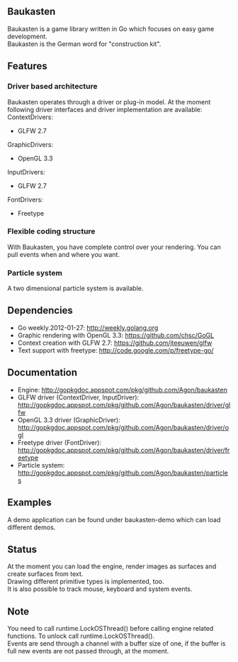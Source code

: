 ## Baukasten
Baukasten is a game library written in Go which focuses on easy game development.<br>
Baukasten is the German word for "construction kit".<br>

## Features
### Driver based architecture
Baukasten operates through a driver or plug-in model.
At the moment following driver interfaces and driver implementation are available:<br>
ContextDrivers:

- GLFW 2.7

GraphicDrivers:

- OpenGL 3.3

InputDrivers:

- GLFW 2.7

FontDrivers:

- Freetype

### Flexible coding structure
With Baukasten, you have complete control over your rendering. You can pull events when and where you want.

### Particle system
A two dimensional particle system is available.

## Dependencies
- Go weekly.2012-01-27: http://weekly.golang.org
- Graphic rendering with OpenGL 3.3: https://github.com/chsc/GoGL
- Context creation with GLFW 2.7: https://github.com/jteeuwen/glfw
- Text support with freetype: http://code.google.com/p/freetype-go/

## Documentation
- Engine: http://gopkgdoc.appspot.com/pkg/github.com/Agon/baukasten
- GLFW driver (ContextDriver, InputDriver): http://gopkgdoc.appspot.com/pkg/github.com/Agon/baukasten/driver/glfw
- OpenGL 3.3 driver (GraphicDriver): http://gopkgdoc.appspot.com/pkg/github.com/Agon/baukasten/driver/ogl
- Freetype driver (FontDriver): http://gopkgdoc.appspot.com/pkg/github.com/Agon/baukasten/driver/freetype
- Particle system: http://gopkgdoc.appspot.com/pkg/github.com/Agon/baukasten/particles

## Examples
A demo application can be found under baukasten-demo which can load different demos.

## Status
At the moment you can load the engine, render images as surfaces and create surfaces from text.<br>
Drawing different primitive types is implemented, too.<br>
It is also possible to track mouse, keyboard and system events.

## Note
You need to call runtime.LockOSThread() before calling engine related functions. To unlock call runtime.LockOSThread().<br>
Events are send through a channel with a buffer size of one, if the buffer is full new events are not passed through, at the moment.